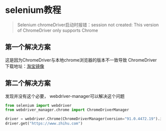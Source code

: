 #  selenium教程

> Selenium chromeDriver启动时报错：session not created: This version of ChromeDriver only supports Chrome

## 第一个解决方案

这是因为ChromeDriver与本地chrome浏览器的版本不一致导致
ChromeDriver下载地址：[淘宝镜像](http://npmmirror.com/mirrors/chromedriver/)
​

## 第二个解决方案

发现并没有这个必要， webdriver-manager可以解决这个问题

```python
from selenium import webdriver
from webdriver_manager.chrome import ChromeDriverManager

driver = webdriver.Chrome(ChromeDriverManager(version="91.0.4472.19").install())
driver.get("https://www.zhihu.com")
```
